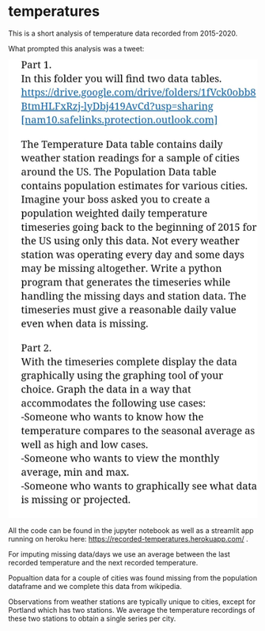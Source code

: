 # temperatures

This is a short analysis of temperature data recorded from 2015-2020.

What prompted this analysis was a tweet:

![prompt](prompt.jpg)

All the code can be found in the jupyter notebook as well as a streamlit app running on heroku here: https://recorded-temperatures.herokuapp.com/ .

For imputing missing data/days we use an average between the last recorded temperature and the next recorded temperature.

Popualtion data for a couple of cities was found missing from the population dataframe and we complete this data from wikipedia.

Observations from weather stations are typically unique to cities, except for Portland which has two stations. We average the temperature recordings of these two stations to obtain a single series per city.
